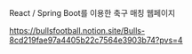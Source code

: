 React / Spring Boot를 이용한 축구 매칭 웹페이지

https://bullsfootball.notion.site/Bulls-8cd219fae97a4405b22c7564e3903b74?pvs=4

